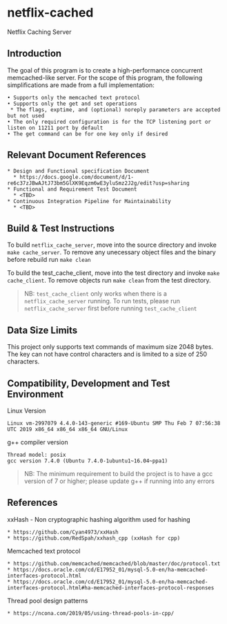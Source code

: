 # netflix-cached
Netflix Caching Server

## Introduction
The goal of this program is to create a high-performance concurrent memcached-like server.
For the scope of this program, the following simplifications are made from a full implementation:
```
• Supports only the memcached text protocol
• Supports only the get and set operations
 * The flags, exptime, and (optional) noreply parameters are accepted but not used
• The only required configuration is for the TCP listening port or listen on 11211 port by default
• The get command can be for one key only if desired
```

## Relevant Document References
```
* Design and Functional specification Document
  * https://docs.google.com/document/d/1-re6c37zJBwAJtJ73bm5GlXK9Eqzm6wE3yluSmz2J2g/edit?usp=sharing
* Functional and Requirement Test Document
  * <TBD>
* Continuous Integration Pipeline for Maintainability
  * <TBD>
```

## Build & Test Instructions
To build `netflix_cache_server`, move into the source directory and invoke `make cache_server`. To remove any unecessary object files and the binary before rebuild run `make clean`

To build the test_cache_client, move into the test directory and invoke `make cache_client`. To remove objects run `make clean` from the test directory.

> NB: `test_cache_client` only works when there is a `netflix_cache_server` running. To run tests, please run `netflix_cache_server` first before running `test_cache_client`

## Data Size Limits
This project only supports text commands of maximum size 2048 bytes. The key can not have control characters and is limited to a size of 250 characters.

## Compatibility, Development and Test Environment
Linux Version
```
Linux vm-2997079 4.4.0-143-generic #169-Ubuntu SMP Thu Feb 7 07:56:38 UTC 2019 x86_64 x86_64 x86_64 GNU/Linux
```
g++ compiler version
```
Thread model: posix
gcc version 7.4.0 (Ubuntu 7.4.0-1ubuntu1~16.04~ppa1) 
```

> NB: The minimum requirement to build the project is to have a gcc version of 7 or higher; please update g++ if running into any errors

## References
xxHash - Non cryptographic hashing algorithm used for hashing
```
* https://github.com/Cyan4973/xxHash
* https://github.com/RedSpah/xxhash_cpp (xxHash for cpp)
```

Memcached text protocol
```
* https://github.com/memcached/memcached/blob/master/doc/protocol.txt
* https://docs.oracle.com/cd/E17952_01/mysql-5.0-en/ha-memcached-interfaces-protocol.html
* https://docs.oracle.com/cd/E17952_01/mysql-5.0-en/ha-memcached-interfaces-protocol.html#ha-memcached-interfaces-protocol-responses
```

Thread pool design patterns
```
* https://ncona.com/2019/05/using-thread-pools-in-cpp/
```

